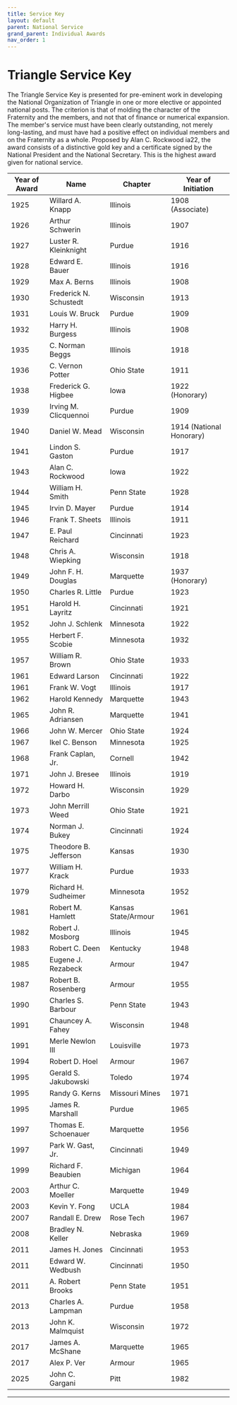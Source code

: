 ```yaml
---
title: Service Key
layout: default
parent: National Service
grand_parent: Individual Awards
nav_order: 1
---
```

# Triangle Service Key

The Triangle Service Key is presented for pre-eminent work in developing the National Organization of Triangle in one or more elective or appointed national posts. The criterion is that of molding the character of the Fraternity and the members, and not that of finance or numerical expansion. The member's service must have been clearly outstanding, not merely long-lasting, and must have had a positive effect on individual members and on the Fraternity as a whole. Proposed by Alan C. Rockwood ia22, the award consists of a distinctive gold key and a certificate signed by the National President and the National Secretary. This is the highest award given for national service.


|Year of Award|Name|Chapter|Year of Initiation|
|---|---|---|---|
|1925|Willard A. Knapp|Illinois|1908 (Associate)|
|1926|Arthur Schwerin| Illinois|1907|
|1927|Luster R. Kleinknight| Purdue|1916|
|1928|Edward E. Bauer| Illinois|1916|
|1929|Max A. Berns|Illinois|1908|
|1930|Frederick N. Schustedt|Wisconsin| 1913|
|1931|Louis W. Bruck|Purdue|1909|
|1932|Harry H. Burgess|Illinois|1908|
|1935|C. Norman Beggs| Illinois|1918|
|1936|C. Vernon Potter|Ohio State|1911|
|1938|Frederick G. Higbee| Iowa|1922 (Honorary)|
|1939|Irving M. Clicquennoi|Purdue|1909|
|1940|Daniel W. Mead|Wisconsin| 1914 (National Honorary)|
|1941|Lindon S. Gaston|Purdue|1917|
|1943|Alan C. Rockwood|Iowa|1922|
|1944|William H. Smith|Penn State|1928|
|1945|Irvin D. Mayer|Purdue|1914|
|1946|Frank T. Sheets| Illinois|1911|
|1947|E. Paul Reichard|Cincinnati|1923|
|1948|Chris A. Wiepking| Wisconsin| 1918|
|1949|John F. H. Douglas|Marquette| 1937 (Honorary)|
|1950|Charles R. Little| Purdue|1923|
|1951|Harold H. Layritz| Cincinnati|1921|
|1952|John J. Schlenk| Minnesota| 1922|
|1955|Herbert F. Scobie| Minnesota| 1932|
|1957|William R. Brown|Ohio State|1933|
|1961|Edward Larson| Cincinnati|1922|
|1961|Frank W. Vogt| Illinois|1917|
|1962|Harold Kennedy|Marquette| 1943|
|1965|John R. Adriansen| Marquette| 1941|
|1966|John W. Mercer|Ohio State|1924|
|1967|Ikel C. Benson|Minnesota| 1925|
|1968|Frank Caplan, Jr.| Cornell| 1942|
|1971|John J. Bresee|Illinois|1919|
|1972|Howard H. Darbo| Wisconsin| 1929|
|1973|John Merrill Weed| Ohio State|1921|
|1974|Norman J. Bukey| Cincinnati|1924|
|1975|Theodore B. Jefferson| Kansas|1930|
|1977|William H. Krack|Purdue|1933|
|1979|Richard H. Sudheimer|Minnesota| 1952|
|1981|Robert M. Hamlett| Kansas State/Armour| 1961|
|1982|Robert J. Mosborg| Illinois|1945|
|1983|Robert C. Deen|Kentucky|1948|
|1985|Eugene J. Rezabeck|Armour|1947|
|1987|Robert B. Rosenberg| Armour|1955|
|1990|Charles S. Barbour|Penn State|1943|
|1991|Chauncey A. Fahey| Wisconsin| 1948|
|1991|Merle Newlon III|Louisville|1973|
|1994|Robert D. Hoel|Armour|1967|
|1995|Gerald S. Jakubowski|Toledo|1974|
|1995|Randy G. Kerns|Missouri Mines|1971|
|1995|James R. Marshall| Purdue|1965|
|1997|Thomas E. Schoenauer|Marquette| 1956|
|1997|Park W. Gast, Jr.| Cincinnati|1949|
|1999|Richard F. Beaubien| Michigan|1964|
|2003|Arthur C. Moeller| Marquette| 1949|
|2003|Kevin Y. Fong| UCLA|1984|
|2007|Randall E. Drew| Rose Tech| 1967|
|2008|Bradley N. Keller| Nebraska|1969|
|2011|James H. Jones|Cincinnati|1953|
|2011|Edward W. Wedbush| Cincinnati|1950|
|2011|A. Robert Brooks|Penn State|1951|
|2013|Charles A. Lampman|Purdue|1958|
|2013|John K. Malmquist| Wisconsin| 1972|
|2017|James A. McShane|Marquette| 1965|
|2017|Alex P. Ver| Armour|1965|
|2025|John C. Gargani|Pitt|1982|

----
